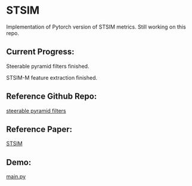 # STSIM

Implementation of Pytorch version of STSIM metrics. Still working on this repo.


## Current Progress:
Steerable pyramid filters finished.

STSIM-M feature extraction finished.

## Reference Github Repo:
[steerable pyramid filters](https://github.com/LabForComputationalVision/pyPyrTools)

## Reference Paper:
[STSIM](http://users.eecs.northwestern.edu/~pappas/papers/zujovic_tip13.pdf)

## Demo:
[main.py](https://github.com/KaixuanZ/STSIM/blob/master/main.py)
